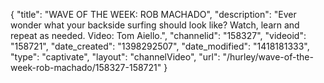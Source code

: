 {
    "title": "WAVE OF THE WEEK: ROB MACHADO",
    "description": "Ever wonder what your backside surfing should look like? Watch, learn and repeat as needed. Video: Tom Aiello.",
    "channelid": "158327",
    "videoid": "158721",
    "date_created": "1398292507",
    "date_modified": "1418181333",
    "type": "captivate",
    "layout": "channelVideo",
    "url": "\/hurley\/wave-of-the-week-rob-machado\/158327-158721"
}